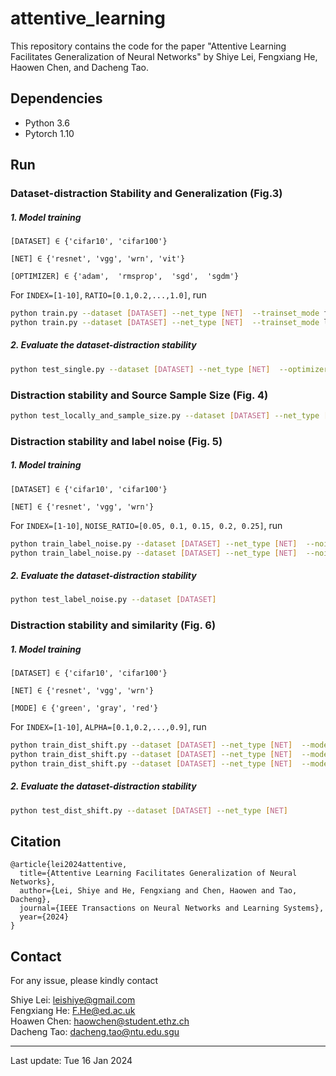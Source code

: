 # attentive_learning

This repository contains the code for the paper "Attentive Learning Facilitates Generalization of Neural Networks" by Shiye Lei, Fengxiang He, Haowen Chen, and Dacheng Tao.

## Dependencies

- Python 3.6
- Pytorch 1.10


## Run

### Dataset-distraction Stability and Generalization (Fig.3)

##### 1. Model training

   
`[DATASET] ∈ {'cifar10', 'cifar100'}`

`[NET] ∈ {'resnet', 'vgg', 'wrn', 'vit'}`

`[OPTIMIZER] ∈ {'adam',  'rmsprop',  'sgd',  'sgdm'}`


For `INDEX=[1-10]`, `RATIO=[0.1,0.2,...,1.0]`, run
   ```bash
   python train.py --dataset [DATASET] --net_type [NET]  --trainset_mode former --optimizer_name [OPIMIZER] --former_sample_ratio RATIO --index INDEX
   python train.py --dataset [DATASET] --net_type [NET]  --trainset_mode latter --optimizer_name [OPIMIZER] --latter_sample_ratio RATIO --index INDEX
   ```

##### 2. Evaluate the dataset-distraction stability

```bash
python test_single.py --dataset [DATASET] --net_type [NET]  --optimizer_name [OPIMIZER] 
```

### Distraction stability and Source Sample Size (Fig. 4)


```bash
python test_locally_and_sample_size.py --dataset [DATASET] --net_type [NET]
```

### Distraction stability and label noise (Fig. 5)

##### 1. Model training

`[DATASET] ∈ {'cifar10', 'cifar100'}`

`[NET] ∈ {'resnet', 'vgg', 'wrn'}`



For `INDEX=[1-10]`, `NOISE_RATIO=[0.05, 0.1, 0.15, 0.2, 0.25]`, run
   ```bash
python train_label_noise.py --dataset [DATASET] --net_type [NET]  --noise_set former --label_noise_ratio NOISE RATIO --index INDEX
python train_label_noise.py --dataset [DATASET] --net_type [NET]  --noise_set latter --label_noise_ratio NOISE RATIO --index INDEX
```

##### 2. Evaluate the dataset-distraction stability

```bash
python test_label_noise.py --dataset [DATASET]
```

### Distraction stability and similarity (Fig. 6)

##### 1. Model training

`[DATASET] ∈ {'cifar10', 'cifar100'}`

`[NET] ∈ {'resnet', 'vgg', 'wrn'}`

`[MODE] ∈ {'green', 'gray', 'red'}`



For `INDEX=[1-10]`, `ALPHA=[0.1,0.2,...,0.9]`, run
   ```bash
python train_dist_shift.py --dataset [DATASET] --net_type [NET]  --mode [MODE] --alpha ALPHA --index INDEX
python train_dist_shift.py --dataset [DATASET] --net_type [NET]  --mode full --index INDEX
python train_dist_shift.py --dataset [DATASET] --net_type [NET]  --mode sub --index INDEX
```

##### 2. Evaluate the dataset-distraction stability
```bash
python test_dist_shift.py --dataset [DATASET] --net_type [NET]
```

## Citation
```
@article{lei2024attentive,
  title={Attentive Learning Facilitates Generalization of Neural Networks},
  author={Lei, Shiye and He, Fengxiang and Chen, Haowen and Tao, Dacheng},
  journal={IEEE Transactions on Neural Networks and Learning Systems}, 
  year={2024}
}
```

## Contact

For any issue, please kindly contact

Shiye Lei: [leishiye@gmail.com](mailto:leishiye@gmail.com)  
Fengxiang He: [F.He@ed.ac.uk](mailto:F.He@ed.ac.uk)  
Hoawen Chen: [haowchen@student.ethz.ch](mailto:haowchen@student.ethz.ch)  
Dacheng Tao: [dacheng.tao@ntu.edu.sgu](mailto:dacheng.tao@ntu.edu.sg)

---

Last update: Tue 16 Jan 2024

